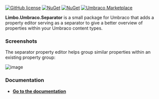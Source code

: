 [![GitHub license](https://img.shields.io/badge/license-MIT-blue.svg)](LICENSE.md) [![NuGet](https://img.shields.io/nuget/vpre/Limbo.Umbraco.Separator.svg)](https://www.nuget.org/packages/Limbo.Umbraco.Separator) [![NuGet](https://img.shields.io/nuget/dt/Limbo.Umbraco.Separator.svg)](https://www.nuget.org/packages/Limbo.Umbraco.Separator) [![Umbraco Marketplace](https://img.shields.io/badge/umbraco-marketplace-%233544B1)](https://marketplace.umbraco.com/package/limbo.umbraco.separator)

**Limbo.Umbraco.Separator** is a small package for Umbraco that adds a property editor serving as a separator to give a better overview of properties within your Umbraco content types.

### Screenshots

The separator property editor helps group similar properties within an existing property group:

![image](https://user-images.githubusercontent.com/3634580/84443532-1812ef80-ac40-11ea-8077-515c48015070.png)

[NuGetPackage]: https://www.nuget.org/packages/Limbo.Umbraco.Separator
[GitHubRelease]: https://github.com/limbo-works/Limbo.Umbraco.Separator/releases

### Documentation

- [**Go to the documentation**](https://packages.limbo.works/169a4b76)